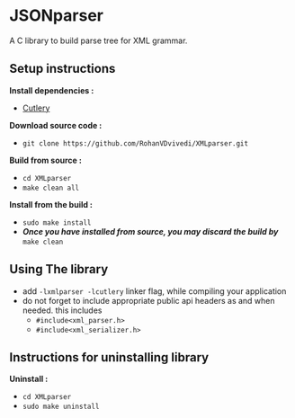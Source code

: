 # JSONparser
A C library to build parse tree for XML grammar.

## Setup instructions
**Install dependencies :**
 * [Cutlery](https://github.com/RohanVDvivedi/Cutlery)

**Download source code :**
 * `git clone https://github.com/RohanVDvivedi/XMLparser.git`

**Build from source :**
 * `cd XMLparser`
 * `make clean all`

**Install from the build :**
 * `sudo make install`
 * ***Once you have installed from source, you may discard the build by*** `make clean`

## Using The library
 * add `-lxmlparser -lcutlery` linker flag, while compiling your application
 * do not forget to include appropriate public api headers as and when needed. this includes
   * `#include<xml_parser.h>`
   * `#include<xml_serializer.h>`

## Instructions for uninstalling library

**Uninstall :**
 * `cd XMLparser`
 * `sudo make uninstall`
